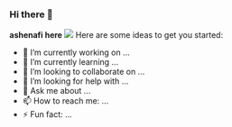 ### Hi there 👋


**ashenafi here** 
<img src="https://drive.google.com/uc?export=download&id=1naXbeb1DQ82S0kLlH-PkEZ1qfPWxpJ1_">
Here are some ideas to get you started:

- 🔭 I’m currently working on ...
- 🌱 I’m currently learning ...
- 👯 I’m looking to collaborate on ...
- 🤔 I’m looking for help with ...
- 💬 Ask me about ...
- 📫 How to reach me: ...
- ⚡ Fun fact: ...


